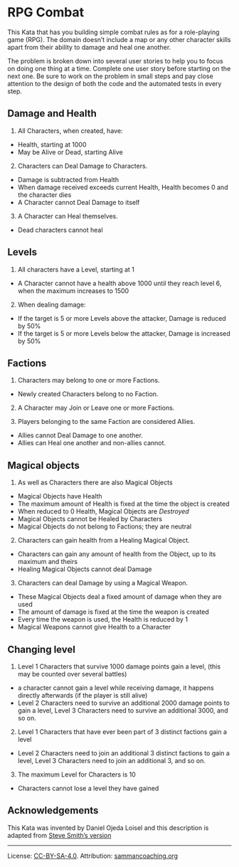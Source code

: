 RPG Combat
==========

This Kata that has you building simple combat rules as for a role-playing game (RPG). The domain doesn’t include a map or any other character skills apart from their ability to damage and heal one another.

The problem is broken down into several user stories to help you to focus on doing one thing at a time. Complete one user story before starting on the next one. Be sure to work on the problem in small steps and pay close attention to the design of both the code and the automated tests in every step.

Damage and Health
-----------------

1.  All Characters, when created, have:
  *   Health, starting at 1000
  *   May be Alive or Dead, starting Alive
2.  Characters can Deal Damage to Characters.
  *   Damage is subtracted from Health
  *   When damage received exceeds current Health, Health becomes 0 and the character dies
  *   A Character cannot Deal Damage to itself
3.  A Character can Heal themselves.
  *   Dead characters cannot heal

Levels
------

1.  All characters have a Level, starting at 1
  *   A Character cannot have a health above 1000 until they reach level 6, when the maximum increases to 1500
2.  When dealing damage:
  *   If the target is 5 or more Levels above the attacker, Damage is reduced by 50%
  *   If the target is 5 or more Levels below the attacker, Damage is increased by 50%

Factions
--------

1.  Characters may belong to one or more Factions.
  *   Newly created Characters belong to no Faction.
2.  A Character may Join or Leave one or more Factions.

3.  Players belonging to the same Faction are considered Allies.
  *   Allies cannot Deal Damage to one another.
  *   Allies can Heal one another and non-allies cannot.

Magical objects
---------------

1.  As well as Characters there are also Magical Objects
  *   Magical Objects have Health
  *   The maximum amount of Health is fixed at the time the object is created
  *   When reduced to 0 Health, Magical Objects are _Destroyed_
  *   Magical Objects cannot be Healed by Characters
  *   Magical Objects do not belong to Factions; they are neutral
2.  Characters can gain health from a Healing Magical Object.
  *   Characters can gain any amount of health from the Object, up to its maximum and theirs
  *   Healing Magical Objects cannot deal Damage
3.  Characters can deal Damage by using a Magical Weapon.
  *   These Magical Objects deal a fixed amount of damage when they are used
  *   The amount of damage is fixed at the time the weapon is created
  *   Every time the weapon is used, the Health is reduced by 1
  *   Magical Weapons cannot give Health to a Character

Changing level
--------------

1.  Level 1 Characters that survive 1000 damage points gain a level, (this may be counted over several battles)
  *   a character cannot gain a level while receiving damage, it happens directly afterwards (if the player is still alive)
  *   Level 2 Characters need to survive an additional 2000 damage points to gain a level, Level 3 Characters need to survive an additional 3000, and so on.
2.  Level 1 Characters that have ever been part of 3 distinct factions gain a level
  *   Level 2 Characters need to join an additional 3 distinct factions to gain a level, Level 3 Characters need to join an additional 3, and so on.
3.  The maximum Level for Characters is 10
  *   Characters cannot lose a level they have gained

Acknowledgements
----------------

This Kata was invented by Daniel Ojeda Loisel and this description is adapted from [Steve Smith’s version](https://github.com/ardalis/kata-catalog/blob/main/katas/RPG%20Combat.md)

* * *

License: [CC-BY-SA-4.0](/LICENSE.html). Attribution: [sammancoaching.org](/)